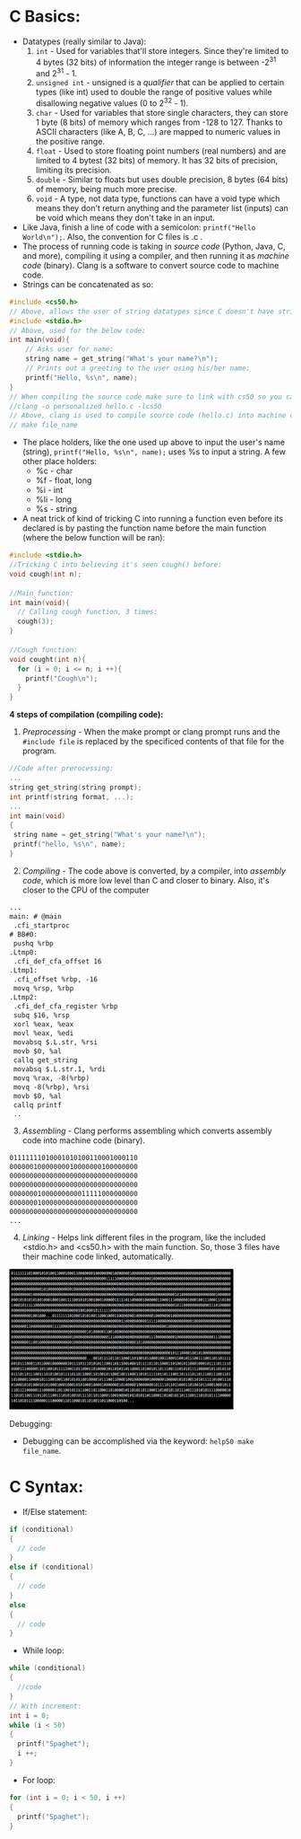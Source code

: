 # C Basics:
* Datatypes (really similar to Java):
  1. ```int``` - Used for variables that'll store integers. Since they're limited to 4 bytes (32 bits) of information the integer range is between -2<sup>31</sup> and 2<sup>31</sup> - 1.
  2. ```unsigned int``` - unsigned is a <em>qualifier</em> that can be applied to certain types (like int) used to double the range of positive values while disallowing negative values (0 to 2<sup>32</sup> - 1).
  3. ```char``` - Used for variables that store single characters, they can store 1 byte (8 bits) of memory which ranges from -128 to 127. Thanks to ASCII characters (like A, B, C, ...) are mapped to numeric values in the positive range.
  4. ```float``` - Used to store floating point numbers (real numbers) and are limited to 4 bytest (32 bits) of memory. It has 32 bits of precision, limiting its precision.
  5. ```double``` - Similar to floats but uses double precision, 8 bytes (64 bits) of memory, being much more precise.
  6. ```void``` - A type, not data type, functions can have a void type which means they don't return anything and the parameter list (inputs) can be void which means they don't take in an input.
* Like Java, finish a line of code with a semicolon: ```printf("Hello World\n");```. Also, the convention for C files is .c .
* The process of running code is taking in *source code* (Python, Java, C, and more), compiling it using a compiler, and then running it as *machine code* (binary). Clang is a software to convert source code to machine code.
* Strings can be concatenated as so:
```c
#include <cs50.h>
// Above, allows the user of string datatypes since C doesn't have strings.
#include <stdio.h>
// Above, used for the below code:
int main(void){
    // Asks user for name:
    string name = get_string("What's your name?\n");
    // Prints out a greeting to the user using his/her name:
    printf("Hello, %s\n", name);
}
// When compiling the source code make sure to link with cs50 so you can access the get_string() function:
//clang -o personalized hello.c -lcs50
// Above, clang is used to compile source code (hello.c) into machine code (file name = personalized) and link it (-l). Another way to compile:
// make file_name
```
* The place holders, like the one used up above to input the user's name (string), ```printf("Hello, %s\n", name);``` uses %s to input a string. A few other place holders:
  * %c - char
  * %f - float, long
  * %i - int
  * %li - long
  * %s - string
* A neat trick of kind of tricking C into running a function even before its declared is by pasting the function name before the main function (where the below function will be ran):
```c
#include <stdio.h>
//Tricking C into believing it's seen cough() before:
void cough(int n);

//Main function:
int main(void){
  // Calling cough function, 3 times:
  cough(3);
}

//Cough function:
void cought(int n){
  for (i = 0; i <= n; i ++){
    printf("Cough\n");
  }
}
```
<strong>4 steps of compilation (compiling code):</strong>
  1. *Preprocessing* - When the make prompt or clang prompt runs and the ```#include file``` is replaced by the specificed contents of that file for the program.
```c
//Code after prerocessing:
...
string get_string(string prompt);
int printf(string format, ...);
...
int main(void)
{
 string name = get_string("What's your name?\n");
 printf("hello, %s\n", name);
}
```
  2. *Compiling* - The code above is converted, by a compiler, into *assembly code*, which is more low level than C and closer to binary. Also, it's closer to the CPU of the computer
```assembly
...
main: # @main
 .cfi_startproc
# BB#0:
 pushq %rbp
.Ltmp0:
 .cfi_def_cfa_offset 16
.Ltmp1:
 .cfi_offset %rbp, -16
 movq %rsp, %rbp
.Ltmp2:
 .cfi_def_cfa_register %rbp
 subq $16, %rsp
 xorl %eax, %eax
 movl %eax, %edi
 movabsq $.L.str, %rsi
 movb $0, %al
 callq get_string
 movabsq $.L.str.1, %rdi
 movq %rax, -8(%rbp)
 movq -8(%rbp), %rsi
 movb $0, %al
 callq printf
 ..
```
  3. *Assembling* - Clang performs assembling which converts assembly code into machine code (binary).
```
01111111010001010100110001000110
00000010000000010000000100000000
00000000000000000000000000000000
00000000000000000000000000000000
00000001000000000011111000000000
00000001000000000000000000000000
00000000000000000000000000000000
...
```
  4. *Linking* - Helps link different files in the program, like the included <stdio.h> and <cs50.h> with the main function. So, those 3 files have their machine code linked, automatically.

<img src = "https://github.com/BOLTZZ/C/blob/master/Images%20and%20Gifs/machine%20code.PNG" width = 400 height = 250>

Debugging:
* Debugging can be accomplished via the keyword: ```help50 make file_name```. 

# C Syntax:
* If/Else statement:
```c
if (conditional) 
{
  // code
}
else if (conditional) 
{
  // code
} 
else 
{
  // code
}
```
* While loop:
```c
while (conditional)
{
  //code
}
// With increment:
int i = 0;
while (i < 50)
{
  printf("Spaghet");
  i ++;
}
```
* For loop:
```c
for (int i = 0; i < 50, i ++)
{
  printf("Spaghet");
}
```

